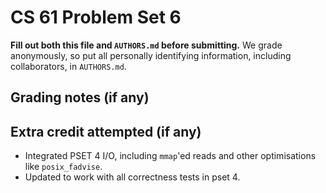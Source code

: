 CS 61 Problem Set 6
===================

**Fill out both this file and `AUTHORS.md` before submitting.** We grade
anonymously, so put all personally identifying information, including
collaborators, in `AUTHORS.md`.

Grading notes (if any)
----------------------



Extra credit attempted (if any)
-------------------------------
- Integrated PSET 4 I/O, including `mmap`'ed reads and other optimisations like `posix_fadvise`. 
- Updated to work with all correctness tests in pset 4. 